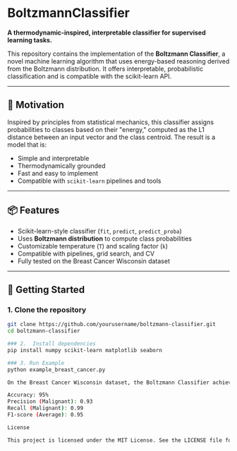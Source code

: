 # BoltzmannClassifier

**A thermodynamic-inspired, interpretable classifier for supervised learning tasks.**

This repository contains the implementation of the **Boltzmann Classifier**, a novel machine learning algorithm that uses energy-based reasoning derived from the Boltzmann distribution. It offers interpretable, probabilistic classification and is compatible with the scikit-learn API.

---

## 🧠 Motivation

Inspired by principles from statistical mechanics, this classifier assigns probabilities to classes based on their "energy," computed as the L1 distance between an input vector and the class centroid. The result is a model that is:

- Simple and interpretable
- Thermodynamically grounded
- Fast and easy to implement
- Compatible with `scikit-learn` pipelines and tools

---

## 📦 Features

- Scikit-learn-style classifier (`fit`, `predict`, `predict_proba`)
- Uses **Boltzmann distribution** to compute class probabilities
- Customizable temperature (`T`) and scaling factor (`k`)
- Compatible with pipelines, grid search, and CV
- Fully tested on the Breast Cancer Wisconsin dataset

---

## 🚀 Getting Started

### 1. Clone the repository

```bash
git clone https://github.com/yourusername/boltzmann-classifier.git
cd boltzmann-classifier

### 2.  Install dependencies
pip install numpy scikit-learn matplotlib seaborn

### 3. Run Example
python example_breast_cancer.py

On the Breast Cancer Wisconsin dataset, the Boltzmann Classifier achieves:

Accuracy: 95%
Precision (Malignant): 0.93
Recall (Malignant): 0.99
F1-score (Average): 0.95

License

This project is licensed under the MIT License. See the LICENSE file for details.


